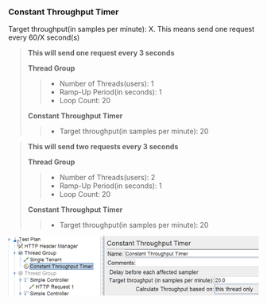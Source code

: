### Constant Throughput Timer

Target throughput(in samples per minute): X. This means send one request every 60/X second(s)

> __This will send one request every 3 seconds__
>
> __Thread Group__
> > * Number of Threads(users): 1
> > * Ramp-Up Period(in seconds): 1
> > * Loop Count: 20
>
> __Constant Throughput Timer__
> > * Target throughput(in samples per minute): 20

> __This will send two requests every 3 seconds__
>
> __Thread Group__
> > * Number of Threads(users): 2
> > * Ramp-Up Period(in seconds): 1
> > * Loop Count: 20
>
> __Constant Throughput Timer__
> > * Target throughput(in samples per minute): 20

![example Config](https://github.com/zJoyceLee/Idea/blob/master/Jmeter%20Ramp-up%20Period%20-%20Think%20Time/Img/constant%20throughput%20timer%20example.png)
